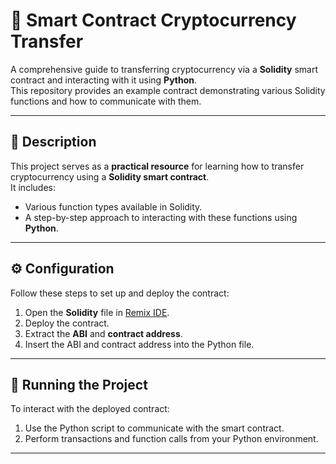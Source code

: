 # 🚀 Smart Contract Cryptocurrency Transfer

A comprehensive guide to transferring cryptocurrency via a **Solidity** smart contract and interacting with it using **Python**.  
This repository provides an example contract demonstrating various Solidity functions and how to communicate with them.

---

## 📜 Description

This project serves as a **practical resource** for learning how to transfer cryptocurrency using a **Solidity smart contract**.  
It includes:
- Various function types available in Solidity.
- A step-by-step approach to interacting with these functions using **Python**.

---

## ⚙️ Configuration

Follow these steps to set up and deploy the contract:

1. Open the **Solidity** file in [Remix IDE](https://remix.ethereum.org/).
2. Deploy the contract.
3. Extract the **ABI** and **contract address**.
4. Insert the ABI and contract address into the Python file.

---

## 🚀 Running the Project

To interact with the deployed contract:

1. Use the Python script to communicate with the smart contract.
2. Perform transactions and function calls from your Python environment.

---

